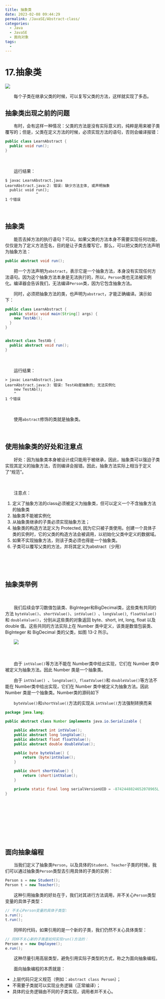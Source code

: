 ```yaml
---
title: 抽象类
date: 2023-02-08 09:44:29
permalink: /JavaSE/Abstract-class/
categories:
  - Java
  - JavaSE
  - 面向对象
tags:
  - 
---
```



# 17.抽象类

![](https://image.peterjxl.com/blog/195.jpg)

　　每个子类在继承父类的时候，可以复写父类的方法，这样就实现了多态。
<!-- more -->

## 抽象类出现之前的问题

　　有时，会有这样一种情况：父类的方法是没有实际意义的，纯粹是用来被子类覆写的；但是，父类在定义方法的时候，必须实现方法的语句，否则会编译报错：

```java
public class LearnAbstract {
  public void run();
}
```

　　‍

　　运行结果：

```shell
$ javac LearnAbstract.java
LearnAbstract.java:2: 错误: 缺少方法主体, 或声明抽象
  public void run();
              ^
1 个错误
```

　　‍

## 抽象类

　　能否去掉方法的执行语句？可以。如果父类的方法本身不需要实现任何功能，仅仅是为了定义方法签名，目的是让子类去覆写它，那么，可以把父类的方法声明为抽象方法：

```java
public abstract void run();
```

　　把一个方法声明为`abstract`​​，表示它是一个抽象方法，本身没有实现任何方法语句。因为这个抽象方法本身是无法执行的，所以，`Person`​​类也无法被实例化。编译器会告诉我们，无法编译`Person`​​类，因为它包含抽象方法。

　　同时，必须把抽象方法的类，也声明为`abstract`​，才能正确编译。演示如下：

```java
public class LearnAbstract {
  public static void main(String[] args) {
    new TestAb();
  }
}


abstract class TestAb {
  public abstract void run();
}
```

　　‍

　　运行结果：

```shell
> javac LearnAbstract.java
LearnAbstract.java:3: 错误: TestAb是抽象的; 无法实例化
    new TestAb();
    ^
1 个错误
```

　　‍

　　使用`abstract`​修饰的类就是抽象类。

　　‍

## 使用抽象类的好处和注意点

　　好处：因为抽象类本身被设计成只能用于被继承，因此，抽象类可以强迫子类实现其定义的抽象方法，否则编译会报错。因此，抽象方法实际上相当于定义了“规范”。

　　‍

　　注意点：

1. 定义了抽象方法的class必须被定义为抽象类，但可以定义一个不含抽象方法的抽象类
2. 抽象类不能被实例化
3. 从抽象类继承的子类必须实现抽象方法；
4. 抽象类的构造方法定义为 Protected, 因为它只被子类使用。创建一个具体子类的实例时，它的父类的构造方法会被调用，以初始化父类中定义的数据域。
5. 如果不实现抽象方法，则该子类必须也得是一个抽象类。
6. 子类可以覆写父类的方法，并将其定义为abstract（少用）

　　‍

　　‍

## 抽象类举例

　　‍

　　我们后续会学习数值包装类、BigInteger和BigDecimal类，这些类有共同的方法 `byteValue()`​、`shortValue()`​、`intValue() ​`​、`longValue()`​ ,`​ floatValue()`​和 `doubleValue()`​，分别从这些类的对象返回 byte、short, int, long, float 以及 double 值。这些共同的方法实际上在 Number 类中定义，该类是数值包装类、Biglnteger 和 BigDecimal 类的父类，如图 13-2 所示。

　　​![](https://image.peterjxl.com/blog/image-20230207081026-gr71huw.png)​

　　‍

　　由于 `intValue()`​等方法不能在 Number类中给出实现，它们在 Number 类中被定义为抽象方法。因此 Number 类是一个抽象类。

　　由于 ​`intValue() ​`​、`longValue()`​ ,`​ floatValue()`​和 `doubleValue()`​等方法不能在 Number类中给出实现，它们在 Number 类中被定义为抽象方法。因此 Number 类是一个抽象类。Number类的源码如下  

　　​`byteValue()`​和`shortValue()`​方法的实现从 `intValue()`​方法强制转换而来

```java
package java.lang;

public abstract class Number implements java.io.Serializable {

    public abstract int intValue();
    public abstract long longValue();
    public abstract float floatValue();
    public abstract double doubleValue();

    public byte byteValue() {
        return (byte)intValue();
    }

    public short shortValue() {
        return (short)intValue();
    }

    private static final long serialVersionUID = -8742448824652078965L;
}

```

　　‍

　　‍

　　‍

　　‍

## 面向抽象编程

　　当我们定义了抽象类`Person`​​，以及具体的`Student`​​、`Teacher`​​子类的时候，我们可以通过抽象类`Person`​​类型去引用具体的子类的实例：

```java
Person s = new Student();
Person t = new Teacher();
```

　　这种引用抽象类的好处在于，我们对其进行方法调用，并不关心`Person`​类型变量的具体子类型：

```java
// 不关心Person变量的具体子类型:
s.run();
t.run();
```

　　同样的代码，如果引用的是一个新的子类，我们仍然不关心具体类型：

```java
// 同样不关心新的子类是如何实现run()方法的：
Person e = new Employee();
e.run();
```

　　这种尽量引用高层类型，避免引用实际子类型的方式，称之为面向抽象编程。

　　面向抽象编程的本质就是：

* 上层代码只定义规范（例如：`abstract class Person`​）；
* 不需要子类就可以实现业务逻辑（正常编译）；
* 具体的业务逻辑由不同的子类实现，调用者并不关心。

